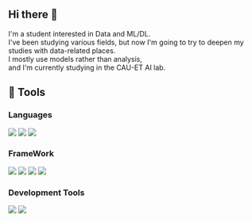 ## Hi there 👋

I'm a student interested in Data and ML/DL.   
I've been studying various fields, but now I'm going to try to deepen my studies with data-related places.   
I mostly use models rather than analysis,   
and I'm currently studying in the CAU-ET AI lab.

## 🔧 Tools
### Languages
<img src="https://img.shields.io/badge/python-808080?style=for-the-badge&logo=python&logoColor=000000" /> <img src="https://img.shields.io/badge/MySQL-808080?style=for-the-badge&logo=MySQL&logoColor=000000" /> <img src="https://img.shields.io/badge/R-808080?style=for-the-badge&logo=R&logoColor=000000" />



### FrameWork
<img src="https://img.shields.io/badge/PyTorch-808080?style=for-the-badge&logo=PyTorch&logoColor=000000" />
<img src="https://img.shields.io/badge/scikit-learn-808080?style=for-the-badge&logo=scikit-learn&logoColor=000000" />
<img src="https://img.shields.io/badge/TensorFlow-808080?style=for-the-badge&logo=TensorFlow&logoColor=000000" />
<img src="https://img.shields.io/badge/Keras-808080?style=for-the-badge&logo=Keras&logoColor=000000" />

### Development Tools
<img src="https://img.shields.io/badge/VScode-808080?style=for-the-badge&logo=VScode&logoColor=000000" />
<img src="https://img.shields.io/badge/Anaconda-808080?style=for-the-badge&logo=Anaconda&logoColor=000000" />

<!--
**Noru-Kang/Noru-Kang** is a ✨ _special_ ✨ repository because its `README.md` (this file) appears on your GitHub profile.

Here are some ideas to get you started:

- 🔭 I’m currently working on ...
- 🌱 I’m currently learning ...
- 👯 I’m looking to collaborate on ...
- 🤔 I’m looking for help with ...
- 💬 Ask me about ...
- 📫 How to reach me: ...
- 😄 Pronouns: ...
- ⚡ Fun fact: ...
-->
